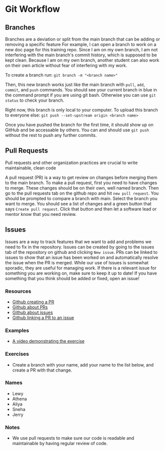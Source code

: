 # Git Workflow

## Branches

Branches are a deviation or split from the main branch that can be adding or removing a specific feature
For example, I can open a branch to work on a new doc page for this training repo.
Since I am on my own branch, I am not interfering with the main branch's commit history, which is supposed to be kept clean.
Because I am on my own branch, another student can also work on their own article without fear of interfering with my work.

To create a branch run:
`git branch -m "<branch name>"`

Then, this new branch works just like the main branch with `pull`, `add`, `commit`, and `push` commands.
You should see your current branch in blue in the command prompt if you are using git bash.
Otherwise you can use `git status` to check your branch.

Right now, this branch is only local to your computer. To upload this branch to everyone else:
`git push --set-upstream origin <branch name>`

Once you have pushed the branch for the first time, it should show up on GitHub and be accessable by others.
You can and should use `git push` without the rest to push any further commits.

## Pull Requests

Pull requests and other organization practices are crucial to write maintainable, clean code

A pull request (PR) is a way to get review on changes before merging them to the main branch.
To make a pull request, first you need to have changes to merge.
These changes should be on their own, well named branch.
Then go to the pull requests tab on the github repo and hit `new pull request`.
You should be prompted to compare a branch with main.
Select the branch you want to merge.
You should see a list of changes and a green button that says `Create pull request`.
Click that button and then let a software lead or mentor know that you need review.

## Issues

Issues are a way to track features that we want to add and problems we need to fix in the repository.
Issues can be created by going to the issues tab of the repository on github and clicking `New issue`.
PRs can be linked to issues to show that an issue has been worked on and automatically resolve the issue when the PR is merged.
While our use of Issues is somewhat sporadic, they are useful for managing work.
If there is a relevant issue for something you are working on, make sure to keep it up to date!
If you have something that you think should be added or fixed, open an issue!

### Resources

- [Github creating a PR](https://docs.github.com/en/pull-requests/collaborating-with-pull-requests/proposing-changes-to-your-work-with-pull-requests/creating-a-pull-request)
- [Github about PRs](https://docs.github.com/en/pull-requests/collaborating-with-pull-requests/proposing-changes-to-your-work-with-pull-requests/about-pull-requests?platform=windows)
- [Github about issues](https://docs.github.com/en/issues/tracking-your-work-with-issues/about-issues)
- [Github linking a PR to an issue](https://docs.github.com/en/issues/tracking-your-work-with-issues/linking-a-pull-request-to-an-issue)

### Examples

- [A video demonstrating the exercise](../../Assets/PRDemoVideo.mkv)

### Exercises

- Create a branch with your name, add your name to the list below, and create a PR with that change.

### Names

- Lewy
- Athena
- Aliya
- Sneha
- Jerry

### Notes

- We use pull requests to make sure our code is readable and maintainable by having regular review of code.
